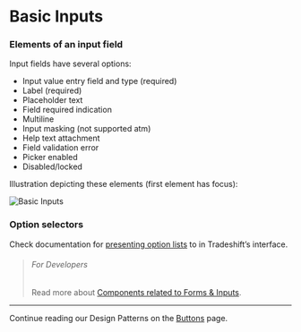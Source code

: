 # Basic Inputs

### Elements of an input field

Input fields have several options:

* Input value entry field and type (required)
* Label (required)
* Placeholder text
* Field required indication
* Multiline
* Input masking (not supported atm)
* Help text attachment
* Field validation error
* Picker enabled
* Disabled/locked

Illustration depicting these elements (first element has focus):

![Basic Inputs](assets/img/input-fields-cropped.gif)


### Option selectors

Check documentation for [presenting option lists](http://tradeshift.github.io/#design/patterns/pickers.html) to in Tradeshift’s interface.


> ###### For Developers
> Read more about [Components related to Forms & Inputs](//tradeshift.github.io/#components/forms/).

------------------------------------------------------------------------
Continue reading our Design Patterns on the [Buttons](//tradeshift.github.io/#design/patterns/buttons.html) page.
